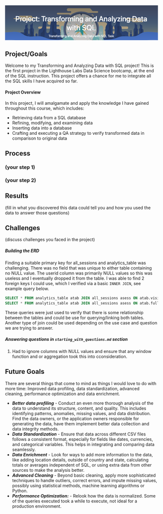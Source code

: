 
![Alt text](/images/project_header.png)

## Project/Goals
 Welcome to my Transforming and Analyzing Data with SQL project! This is the first project in the Lighthouse Labs Data Science bootcamp, at the end of the SQL instruction.
 This project offers a chance for me to integrate all the SQL skills I have acquired so far.

#### Project Overview

In this project, I will amalgamate and apply the knowledge I have gained throughout this course, which includes:

- Retrieving data from a SQL database
- Refining, modifying, and examining data
- Inserting data into a database
- Crafting and executing a QA strategy to verify transformed data in comparison to original data

## Process
### (your step 1)
### (your step 2)

## Results
(fill in what you discovered this data could tell you and how you used the data to answer those questions)

## Challenges 
(discuss challenges you faced in the project)
##### Building the ERD
Finding a suitable primary key for all_sessions and analytics_table was challenging. There was no field that was unique to either table containing no NULL value. The userid column was primarily NULL values so this was useless and I eventually dropped it from the table. I was able to find 2 foreign keys I could use, which I verified via a basic `INNER JOIN`, see example query below.
```sql
SELECT * FROM analytics_table atab JOIN all_sessions asess ON atab.visitid = asess.visitid
SELECT * FROM analytics_table atab JOIN all_sessions asess ON atab.fullvisitorid = asess.fullvisitorid
```
These queries were just used to verify that there is some relationship between the tables and could be use for querying/linking both tables. Another type of join could be used depending on the use case and question we are trying to answer.

##### Answering questions in `starting_with_questions.md` section
1. Had to ignore columns with NULL values and ensure that any window function and or aggregation took this into cconsideration.

## Future Goals


There are several things that come to mind as things I would love to do with more time: Improved data profiling, data standardization, advanced cleaning, performance optimization and data enrichment.

- ***Better data profiling*** - Conduct an even more thorough analysis of the data to understand its structure, content, and quality. This includes identifying patterns, anomalies, missing values, and data distribution. Find the data owners, or the application owners responsible for generating the data, have them implement better data collection and data integrity methods.
- ***Data Standardization*** - Ensure that data across different CSV files follows a consistent format, especially for fields like dates, currencies, and categorical variables. This helps in integrating and comparing data seamlessly.
- ***Data Enrichment*** - Look for ways to add more information to the data, like adding location details, outside of country and state, calculating totals or averages independent of SQL, or using extra data from other sources to make the analysis better.
- ***Advanced Cleaning*** - Beyond basic cleaning, apply more sophisticated techniques to handle outliers, correct errors, and impute missing values, possibly using statistical methods, machine learning algorithms or Python.
- ***Performance Optimization:*** - Relook how the data is normalized. Some of the queries executed took a while to execute, not ideal for a production environment.
